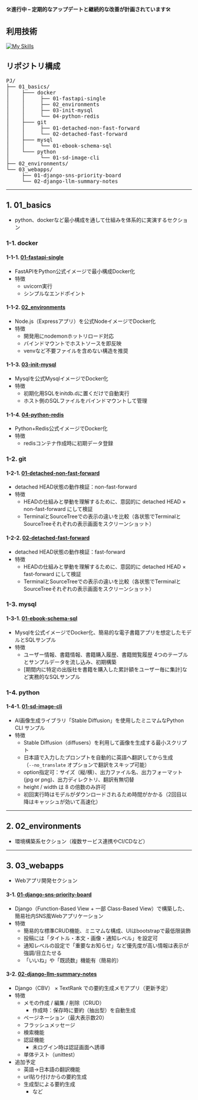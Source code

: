 🛠️**進行中 – 定期的なアップデートと継続的な改善が計画されています**🛠️

## 利用技術
[![My Skills](https://skillicons.dev/icons?i=python,django,fastapi,nodejs,express,mysql,docker,redis,bash,git)](https://skillicons.dev)

## リポジトリ構成

<pre>
PJ/
├── 01_basics/ 
│    ├─── docker
│    │     ├── 01-fastapi-single
│    │     ├── 02_environments
│    │     ├── 03-init-mysql
│    │     └── 04-python-redis
│    ├─── git
│    │     ├── 01-detached-non-fast-forward
│    │     └── 02-detached-fast-forward
│    ├─── mysql
│    │     └── 01-ebook-schema-sql
│    └─── python
│          └── 01-sd-image-cli
├── 02_environments/
└── 03_webapps/
     ├── 01-django-sns-priority-board
     └── 02-django-llm-summary-notes
</pre>
---
## 1. 01_basics
- python、dockerなど最小構成を通して仕組みを体系的に実演するセクション

### 1-1. docker
#### 1-1-1. [01-fastapi-single](./01_basics/docker/01-fastapi-single/README.md)
- FastAPIをPython公式イメージで最小構成Docker化 
- 特徴
  - uvicorn実行
  - シンプルなエンドポイント
#### 1-1-2. [02_environments](./01_basics/docker/02-node-express-api/README.md)
- Node.js（Expressアプリ）を公式NodeイメージでDocker化
- 特徴
  - 開発用にnodemonホットリロード対応
  - バインドマウントでホストソースを即反映
  - venvなど不要ファイルを含めない構造を推奨
#### 1-1-3. [03-init-mysql](./01_basics/docker/03-init-mysql/README.md)
- Mysqlを公式MysqlイメージでDocker化
- 特徴
  - 初期化用SQLをinitdb.dに置くだけで自動実行
  - ホスト側のSQLファイルをバインドマウントして管理
#### 1-1-4. [04-python-redis](./01_basics/docker/04-python-redis/README.md)
- Python+Redis公式イメージでDocker化
- 特徴
  - redisコンテナ作成時に初期データ登録

### 1-2. git
#### 1-2-1. [01-detached-non-fast-forward](01_basics/git/01-detached-non-fast-forward/README.md)
- detached HEAD状態の動作検証：non-fast-forward
- 特徴
  - HEADの仕組みと挙動を理解するために、意図的に detached HEAD × non-fast-forward にして検証 
  - TerminalとSourceTreeでの表示の違いを比較（各状態でTerminalとSourceTreeそれぞれの表示画面をスクリーンショット）

#### 1-2-2. [02-detached-fast-forward](01_basics/git/02-detached-fast-forward/README.md)
- detached HEAD状態の動作検証：fast-forward
- 特徴
  - HEADの仕組みと挙動を理解するために、意図的に detached HEAD × fast-forward にして検証
  - TerminalとSourceTreeでの表示の違いを比較（各状態でTerminalとSourceTreeそれぞれの表示画面をスクリーンショット）

### 1-3. mysql
#### 1-3-1. [01-ebook-schema-sql](01_basics/mysql/01-ebook-schema-sql/README.md)
- Mysqlを公式イメージでDocker化、簡易的な電子書籍アプリを想定したモデルとSQLサンプル
- 特徴
  - ユーザー情報、書籍情報、書籍購入履歴、書籍閲覧履歴 4つのテーブルとサンプルデータを流し込み、初期構築
  - [期間内に特定の出版社を書籍を購入した累計額をユーザー毎に集計]など実務的なSQLサンプル

### 1-4. python
#### 1-4-1. [01-sd-image-cli](01_basics/python/01-sd-image-cli/README.md)
- AI画像生成ライブラリ「Stable Diffusion」を使用したミニマムなPython CLI サンプル
- 特徴
  - Stable Diffusion（diffusers）を利用して画像を生成する最小スクリプト
  - 日本語で入力したプロンプトを自動的に英語へ翻訳してから生成  
    （`--no_translate` オプションで翻訳をスキップ可能）
  - option指定可：サイズ（縦/横）、出力ファイル名、出力フォーマット(jpg or png)、出力ディレクトリ、翻訳有無切替
  - height / width は 8 の倍数のみ許可
  - 初回実行時はモデルがダウンロードされるため時間がかかる（2回目以降はキャッシュが効いて高速化）
---
## 2. 02_environments
- 環境構築系セクション（複数サービス連携やCI/CDなど）
---
## 3. 03_webapps
- Webアプリ開発セクション
#### 3-1. [01-django-sns-priority-board](03_webapps/01-django-sns-priority-board/README.md)
- Django（Function-Based View + 一部 Class-Based View）で構築した、簡易社内SNS風Webアプリケーション
- 特徴
  - 簡易的な標準CRUD機能、ミニマムな構成、UIはbootstrapで最低限装飾
  - 投稿には「タイトル・本文・画像・通知レベル」を設定可
  - 通知レベルの設定で「重要なお知らせ」など優先度が高い情報は表示が強調/目立たせる
  - 「いいね」や「既読数」機能有（簡易的）
#### 3-2. [02-django-llm-summary-notes](03_webapps/02-django-llm-summary-notes/README.md)
- Django（CBV） × TextRank での要約生成メモアプリ（更新予定）
- 特徴
  - メモの作成 / 編集 / 削除（CRUD） 
    - 作成時：保存時に要約（抽出型）を自動生成 
  - ページネーション（最大表示数20）
  - フラッシュメッセージ
  - 検索機能
  - 認証機能 
    - 未ログイン時は認証画面へ誘導
  - 単体テスト（unittest）
- 追加予定
  - 英語→日本語の翻訳機能
  - url貼り付けからの要約生成
  - 生成型による要約生成
    - など